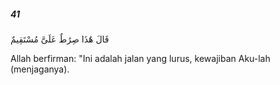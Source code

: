 ##### 41

<span class="ayah">قَالَ هَٰذَا صِرَٰطٌ عَلَىَّ مُسْتَقِيمٌ</span>

<span class="ayah_translation">Allah berfirman: "Ini adalah jalan yang lurus, kewajiban Aku-lah (menjaganya).</span>
